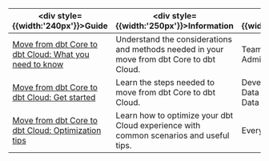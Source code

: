 | <div style={{width:'240px'}}>Guide</div> | <div style={{width:'250px'}}>Information</div> | <div style={{width:'200px'}}>Audience</div> |
|------------|-------------|----------|
| [Move from dbt Core to dbt Cloud: What you need to know](/guides/core-cloud-2) | Understand the considerations and methods needed in your move from dbt Core to dbt Cloud. | Team leads <br /> Admins |
| [Move from dbt Core to dbt Cloud: Get started](/guides/core-to-cloud-1?step=1) | Learn the steps needed to move from dbt Core to dbt Cloud. | Developers <br /> Data engineers <br /> Data analysts |
| [Move from dbt Core to dbt Cloud: Optimization tips](/guides/core-to-cloud-3) | Learn how to optimize your dbt Cloud experience with common scenarios and useful tips. | Everyone |
